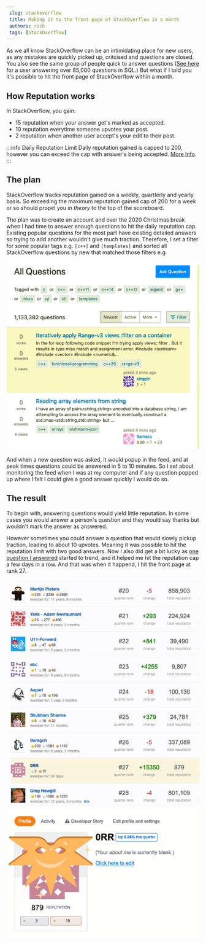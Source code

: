 ```yaml
--- 
 slug: stackoverflow
 title: Making it to the front page of StackOverflow in a month
 authors: rich 
 tags: [StackOverflow] 
---
```


As we all know StackOverflow can be an intimidating place for new users, as any mistakes are quickly picked up, critcised and questions are closed. You also see the same group of people quick to answer questions ([See here](https://stackoverflow.com/users/1144035/gordon-linoff) for a user answering over 85,000 questions in SQL.) But what if I told you it's possible to hit the front page of StackOverflow within a month.

<!--truncate-->

## How Reputation works

In StackOverflow, you gain:
* 15 reputation when your answer get's marked as accepted.
* 10 reputation everytime someone upvotes your post.
* 2 reputation when another user accept's your edit to their post.

:::info Daily Reputation Limit
Daily reputation gained is capped to 200, however you can exceed the cap with answer's being accepted. [More Info](https://stackoverflow.com/help/whats-reputation).
:::

## The plan

StackOverflow tracks reputation gained on a weekly, quartlerly and yearly basis. So exceeding the maximum reputation gained cap of 200 for a week or so should propel you *in theory* to the top of the scoreboard.

The plan was to create an account and over the 2020 Christmas break when I had time to answer enough questions to hit the daily reputation cap. Existing popular questions for the most part have existing detailed answers so trying to add another wouldn't give much traction. Therefore, I set a filter for some popular tags e.g. `[c++]` and `[templates]` and sorted all StackOverflow questions by new that matched those filters e.g.

![StackOverflow filters](/img/filters.png)

And when a new question was asked, it would popup in the feed, and at peak times questions could be answered in 5 to 10 minutes. So I set about monitoring the feed when I was at my computer and if any question popped up where I felt I could give a good answer quickly I would do so.


## The result

To begin with, answering questions would yield little reputation. In some cases you would answer a person's question and they would say thanks but wouldn't mark the answer as answered.

However sometimes you could answer a question that would slowly pickup traction, leading to about 10 upvotes. Meaning it was possible to hit the reputation limit with two good answers. Now I also did get a bit lucky as [one question I answered](https://stackoverflow.com/questions/65534293/stdstring-s1-modern-c-3-vs-stdstring-s1-str-3/65534356#65534356) started to trend, and it helped me hit the reputation cap a few days in a row. And that was when it happend, I hit the front page at rank 27.

![StackOverflow filters](/img/quarterrank.png)
![StackOverflow filters](/img/quarterstats.png)
